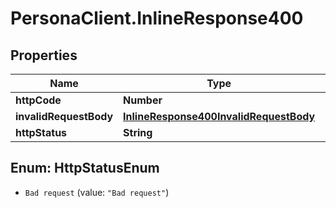 # PersonaClient.InlineResponse400

## Properties
Name | Type | Description | Notes
------------ | ------------- | ------------- | -------------
**httpCode** | **Number** |  | [optional] 
**invalidRequestBody** | [**InlineResponse400InvalidRequestBody**](InlineResponse400InvalidRequestBody.md) |  | [optional] 
**httpStatus** | **String** |  | [optional] 


<a name="HttpStatusEnum"></a>
## Enum: HttpStatusEnum


* `Bad request` (value: `"Bad request"`)




